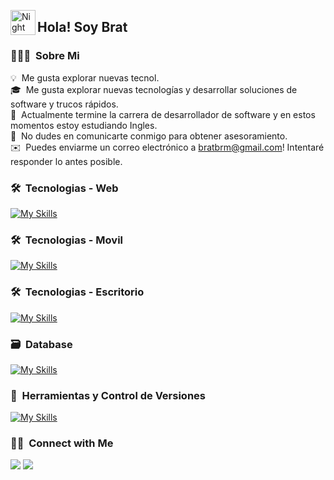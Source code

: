 <img alt="Night Coding" src="./assets/Hand%20Wave.gif" width='40' align="left"/><h2 align="left">Hola! Soy Brat</h2>

### 👨🏻‍💻 &nbsp;Sobre Mi

💡 &nbsp;Me gusta explorar nuevas tecnol.\
🎓 &nbsp;Me gusta explorar nuevas tecnologías y desarrollar soluciones de software y trucos rápidos.\
🌱 &nbsp;Actualmente termine la carrera de desarrollador de software y en estos momentos estoy estudiando Ingles.\
💬 &nbsp;No dudes en comunicarte conmigo para obtener asesoramiento.\
✉️ &nbsp;Puedes enviarme un correo electrónico a bratbrm@gmail.com! Intentaré responder lo antes posible.

### 🛠 &nbsp;Tecnologias - Web

[![My Skills](https://skillicons.dev/icons?i=js,html,css,bootstrap,jquery,php,figma,angular,go,ts)](https://skillicons.dev)

### 🛠 &nbsp;Tecnologias - Movil

[![My Skills](https://skillicons.dev/icons?i=java,kotlin)](https://skillicons.dev)

### 🛠 &nbsp;Tecnologias - Escritorio

[![My Skills](https://skillicons.dev/icons?i=java,dotnet,cs)](https://skillicons.dev)

### 🗃 &nbsp;Database

[![My Skills](https://skillicons.dev/icons?i=mysql,firebase)](https://skillicons.dev)

### 🧰 &nbsp;Herramientas y Control de Versiones

[![My Skills](https://skillicons.dev/icons?i=androidstudio,codepen,postman,visualstudio,vscode,github)](https://skillicons.dev)

### 🤝🏻 &nbsp;Connect with Me

<p align="left">
<a href="www.linkedin.com/in/bmrds"><img src="https://img.shields.io/badge/-Brat%20Munñoz%20Rojas-0077B5?style=flat&logo=Linkedin&logoColor=white"/></a>
<a href="mailto:bratbrm@gmail.com"><img src="https://img.shields.io/badge/-Bratbrm-D14836?style=flat&logo=Gmail&logoColor=white"/></a>
</p>
